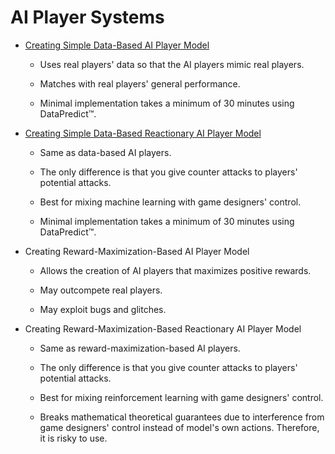 # AI Player Systems

* [Creating Simple Data-Based AI Player Model](AIPlayerSystems/CreatingSimpleDataBasedAIPlayerModel.md)

  * Uses real players' data so that the AI players mimic real players.
 
  * Matches with real players' general performance.

  * Minimal implementation takes a minimum of 30 minutes using DataPredict™.

* [Creating Simple Data-Based Reactionary AI Player Model](AIPlayerSystems/CreatingSimpleDataBasedReactionaryAIPlayerModel.md)

  * Same as data-based AI players.
 
  * The only difference is that you give counter attacks to players' potential attacks.

  * Best for mixing machine learning with game designers' control.

  * Minimal implementation takes a minimum of 30 minutes using DataPredict™.

* Creating Reward-Maximization-Based AI Player Model

  * Allows the creation of AI players that maximizes positive rewards.
 
  * May outcompete real players.

  * May exploit bugs and glitches.

* Creating Reward-Maximization-Based Reactionary AI Player Model

  * Same as reward-maximization-based AI players.
 
  * The only difference is that you give counter attacks to players' potential attacks.

  * Best for mixing reinforcement learning with game designers' control.

  * Breaks mathematical theoretical guarantees due to interference from game designers' control instead of model's own actions. Therefore, it is risky to use.
